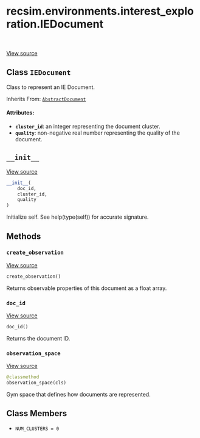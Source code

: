 <div itemscope itemtype="http://developers.google.com/ReferenceObject">
<meta itemprop="name" content="recsim.environments.interest_exploration.IEDocument" />
<meta itemprop="path" content="Stable" />
<meta itemprop="property" content="__init__"/>
<meta itemprop="property" content="create_observation"/>
<meta itemprop="property" content="doc_id"/>
<meta itemprop="property" content="observation_space"/>
<meta itemprop="property" content="NUM_CLUSTERS"/>
</div>

# recsim.environments.interest_exploration.IEDocument

<table class="tfo-notebook-buttons tfo-api" align="left">
</table>

<a target="_blank" href="https://github.com/google-research/recsim/tree/master/recsim//environments/interest_exploration.py">View
source</a>

## Class `IEDocument`

Class to represent an IE Document.

Inherits From:
[`AbstractDocument`](../../../recsim/document/AbstractDocument.md)

<!-- Placeholder for "Used in" -->

#### Attributes:

*   <b>`cluster_id`</b>: an integer representing the document cluster.
*   <b>`quality`</b>: non-negative real number representing the quality of the
    document.

<h2 id="__init__"><code>__init__</code></h2>

<a target="_blank" href="https://github.com/google-research/recsim/tree/master/recsim//environments/interest_exploration.py">View
source</a>

```python
__init__(
    doc_id,
    cluster_id,
    quality
)
```

Initialize self. See help(type(self)) for accurate signature.

## Methods

<h3 id="create_observation"><code>create_observation</code></h3>

<a target="_blank" href="https://github.com/google-research/recsim/tree/master/recsim//environments/interest_exploration.py">View
source</a>

```python
create_observation()
```

Returns observable properties of this document as a float array.

<h3 id="doc_id"><code>doc_id</code></h3>

<a target="_blank" href="https://github.com/google-research/recsim/tree/master/recsim//document.py">View
source</a>

```python
doc_id()
```

Returns the document ID.

<h3 id="observation_space"><code>observation_space</code></h3>

<a target="_blank" href="https://github.com/google-research/recsim/tree/master/recsim//environments/interest_exploration.py">View
source</a>

```python
@classmethod
observation_space(cls)
```

Gym space that defines how documents are represented.

## Class Members

*   `NUM_CLUSTERS = 0` <a id="NUM_CLUSTERS"></a>
